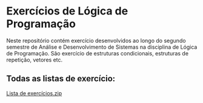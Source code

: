 # Exercícios de Lógica de Programação
Neste repositório contém exercício desenvolvidos ao longo do segundo semestre de Análise e Desenvolvimento de Sistemas na disciplina de Lógica de Programação.
São exercício de estruturas condicionais, estruturas de repetição, vetores etc.


## Todas as listas de exercício: 
[Lista de exercícios.zip](https://github.com/caiohds/LogicaDeProgramacao/files/9739998/Lista.de.exercicios.zip)
